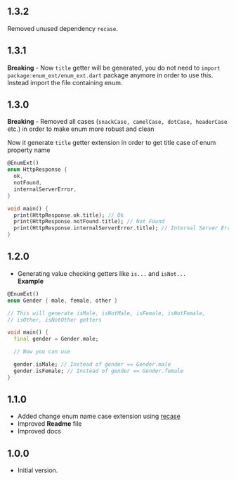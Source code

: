## 1.3.2

Removed unused dependency `recase`.

## 1.3.1

**Breaking** - Now `title` getter will be generated, you do not need to `import package:enum_ext/enum_ext.dart` package anymore in order to use this. Instead import the file containing enum.

## 1.3.0

**Breaking** - Removed all cases (`snackCase, camelCase, dotCase, headerCase` etc.) in order to make enum more robust and clean

Now it generate `title` getter extension in order to get title case of enum property name
```dart
@EnumExt()
enum HttpResponse {
  ok,
  notFound,
  internalServerError,
}

void main() {
  print(HttpResponse.ok.title); // Ok
  print(HttpResponse.notFound.title); // Not Found
  print(HttpResponse.internalServerError.title); // Internal Server Error
}
```
## 1.2.0

- Generating value checking getters like `is...` and `isNot...`
<br />**Example**
```dart
@EnumExt()
enum Gender { male, female, other }

// This will generate isMale, isNotMale, isFemale, isNotFemale, 
// isOther, isNotOther getters

void main() {
  final gender = Gender.male;

  // Now you can use

  gender.isMale; // Instead of gender == Gender.male
  gender.isFemale; // Instead of gender == Gender.female
}
```

## 1.1.0

- Added change enum name case extension using [recase](https://pub.dev/packages/recase)
- Improved **Readme** file
- Improved docs
## 1.0.0

- Initial version.
